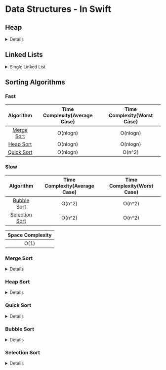 # Data Structures - In Swift

## Heap

<details><summary>Details</summary>
<p>

A heap is a complete binary tree, also known as a binary heap, that can be constructed using an array.
Heaps are of two types:
1. `Maxheap` - Elements with higher value have higher priority. In a max heap, parent nodes must always contain a value that is greater than or equal to the value in its children. The root node will always contain the highest value
2. `Minheap` - Elements with lower value have higher priority. In a min heap, parent nodes must always contain a value that is less than or equal to the value in its children. The root node will always contain the lowest value.

Another important property of a heap is that it is a complete binary tree. This means that every level must be filled, except for the last level.

Applications of Heap
1. Calculating the minimum or maximum element of a collection 
2. Heap Sort
3. Constructing a priority queue
4. Constructing graph algorithms like Prim’s or Dijkstra’s with a priority queue.

| Operation | Time Complexity(Worst Case) |
| :---: | :---: |
| Heap Creation | O(nlogn) |
| Insert | O(logn) |
| Remove | O(logn) |
| Search | O(n) |
| Peek | O(1) |

</p>
</details>

## Linked Lists

<details><summary>Single Linked List</summary>
<p>

The linked list is a linear data structure that contains a sequence of elements such that each element links to its next element in the sequence. Each element in a linked list is called "Node".

| Operation | Time Complexity(Average Case) | Time Complexity(Worst Case) |
| :---: | :---: | :---: |
| Insert | O(1) | O(1) |
| Delete | O(1) | O(1) |
| Search | O(1) | O(n) |

| Space Complexity(Worst Case) |
| :---: |
| O(n) |

<details><summary>Code</summary>
<p>

```swift
print("hello world!")
```

</p>
</details>

</p>
</details>

## Sorting Algorithms

### Fast
| Algorithm | Time Complexity(Average Case) | Time Complexity(Worst Case) |
| :---: | :---: | :---: |
| [Merge Sort](#merge-sort) | O(nlogn) | O(nlogn) |
| [Heap Sort](#heap-sort) | O(nlogn) | O(nlogn) |
| [Quick Sort](#quick-sort) | O(nlogn) | O(n^2) |

### Slow
| Algorithm | Time Complexity(Average Case) | Time Complexity(Worst Case) |
| :---: | :---: | :---: |
| [Bubble Sort](#bubble-sort) | O(n^2) | O(n^2) |
| [Selection Sort](#selection-sort) | O(n^2) | O(n^2) |

| Space Complexity |
| :---: |
| O(1) |

### Merge Sort
<details><summary>Details</summary>
<p>

Merge sort is one of the most efficient sorting algorithms. With a time complexity of O(log n), it’s one of the fastest of all general-purpose sorting algorithms. The idea behind merge sort is divide and conquer; to break up a big problem into several smaller, easier to solve problems and then combine those solutions into a final result. The merge sort mantra is to split first and merge after.

The merge sort algorithm works as follows:
1. First split the list in half. You now have two unsorted lists:
2. Now keep splitting the resulting list until you can’t split anymore. In the end, you will have one (sorted!) item in each list:
3. Finally merge the lists together in the reverse order in which you split them. During each merge, you put the contents in sorted order. This is easy because each individual list has already been sorted:

#### Reading reference
1. https://www.youtube.com/watch?v=TzeBrDU-JaY

| Operation | Time Complexity(Average Case) | Time Complexity(Worst Case) |
| :---: | :---: | :---: |
| Sort | O(nlogn) | O(nlogn) |

| Space Complexity |
| :---: |
| O(nlogn) |

</p>
</details>

### Heap Sort
<details><summary>Details</summary>
<p>

A heap is a partially sorted binary tree that is stored inside an array. The heap sort algorithm takes advantage of the structure of the heap to perform a fast sort. To sort from lowest to highest, heap sort first converts the unsorted array to a max-heap, so that the first element in the array is the largest.

1. Swap the first element (index 0) with the last one at index n-1 on heap. Now the new root node, will be smaller than its children, so we fix up the max-heap up to element n-2 using the shift down or "heapify" procedure.
Important: When we fix the heap, we ignore the last item at index n-1. That now contains the array's maximum value, so it is in its final sorted place already.
2. We repeat this process until we arrive at the root node and then the whole array is sorted.

| Operation | Time Complexity(Average Case) | Time Complexity(Worst Case) |
| :---: | :---: | :---: |
| Sort | O(nlogn) | O(nlogn) |

</p>
</details>

### Quick Sort
<details><summary>Details</summary>
<p>

Quick Sort is an efficient inplace sorting algorithm that takes constant amount of space. Basic idea behind quick sort is to select a pivot element and arrange elements lower than pivot on left and greater than pivot on right to find a partition index. An ideal pivot would split the elements evenly between the less than and greater than partitions.

Three steps are involved in whole process

1. `Pivot selection`: Pick an element, called a pivot, from the array (usually the leftmost or the rightmost element of the partition).
2. `Partitioning`: Reorder the array so that all elements with values less than the pivot come before the pivot, while all elements with values greater than the pivot come after it (equal values can go either way). After this partitioning, the pivot is in its final position.
 3. `Recur`: Recursively apply the above steps to the sub-array of elements with smaller values than pivot and separately to the sub-array of elements with greater values than pivot.

#### Types of Quick Sort
1. Choose middle element as pivot
2. `Lomuto’s partitioning` - Choose the last element as the pivot. 
`Issues` - Duplicates end up in the less than partition and aren’t grouped together
3. `Hoare’s partitioning` - Uses two indices that start at the ends of the array being partitioned, then move toward each other, until they detect an inversion: a pair of elements, one greater than or equal to the pivot, one lesser or equal, that are in the wrong order relative to each other. The inverted elements are then swapped. When the indices meet, the algorithm stops and returns the final index. Hoare's scheme is more efficient than Lomuto's partition scheme because it does three times fewer swaps on average, and it creates efficient partitions even when all values are equal.
`Issues` - Like Lomuto's partition scheme, Hoare's partitioning also would cause Quicksort to degrade to O(n^2) for already sorted input, if the pivot was chosen as the first or the last element. Duplicates can be all over the place
4. Median element strategy
5. `Dutch national flag partitioning` - Technique to use if you have lots of duplicate elements in the array to be sorted.

#### Reading reference
1. https://github.com/raywenderlich/swift-algorithm-club/tree/master/Quicksort
2. https://en.wikipedia.org/wiki/Quicksort
3. https://www.youtube.com/watch?v=COk73cpQbFQ

| Operation | Time Complexity(Average Case) | Time Complexity(Worst Case) |
| :---: | :---: | :---: |
| Sort | O(nlogn) | O(n^2) |

| Space Complexity |
| :---: |
| O(1) |

#### Optimizations

1. To make sure at most O(log n) space is used, recur first into the smaller side of the partition, then use a tail call to recur into the other, or update the parameters to no longer include the now sorted smaller side, and iterate to sort the larger side.
2. When the number of elements is below some threshold (perhaps ten elements), switch to a non-recursive sorting algorithm such as insertion sort that performs fewer swaps, comparisons or other operations on such small arrays. The ideal 'threshold' will vary based on the details of the specific implementation.

</p>
</details>

### Bubble Sort
<details><summary>Details</summary>
<p>

One of the simplest sorts is the bubble sort, which repeatedly compares adjacent values and swaps them, if needed, to perform the sort. The larger values in the set will therefore "bubble up" to the end of the collection.

#### Reading reference
1. https://www.youtube.com/watch?v=Jdtq5uKz-w4

| Operation | Time Complexity(Average Case) | Time Complexity(Worst Case) |
| :---: | :---: | :---: |
| Sort | O(n^2) | O(n^2) |

| Space Complexity |
| :---: |
| O(1) |

</p>
</details>

### Selection Sort
<details><summary>Details</summary>
<p>

Selection sort is a simple sorting algorithm. This sorting algorithm is an in-place comparison-based algorithm. The smallest element is selected from the  array and is swapped with the leftmost element, and that element becomes a part of the sorted array. This process continues moving unsorted array boundary by one element to the right.

#### Reading reference
1. https://www.youtube.com/watch?v=GUDLRan2DWM&t

| Operation | Time Complexity(Average Case) | Time Complexity(Worst Case) |
| :---: | :---: | :---: |
| Sort | O(n^2) | O(n^2) |

| Space Complexity |
| :---: |
| O(1) |

</p>
</details>
